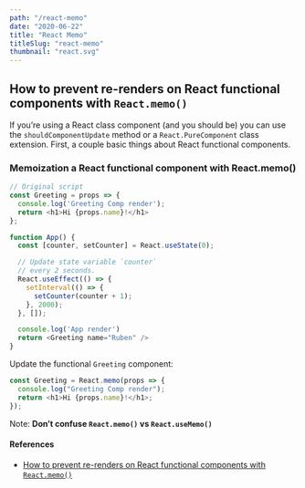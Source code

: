```yaml
---
path: "/react-memo"
date: "2020-06-22"
title: "React Memo"
titleSlug: "react-memo"
thumbnail: "react.svg"
---
```


## How to prevent re-renders on React functional components with `React.memo()`

If you’re using a React class component (and you should be) you can use the `shouldComponentUpdate` method or a `React.PureComponent` class extension. First, a couple basic things about React functional components.

### Memoization a React functional component with React.memo()

```javascript
// Original script
const Greeting = props => {
  console.log('Greeting Comp render');
  return <h1>Hi {props.name}!</h1>
};

function App() {
  const [counter, setCounter] = React.useState(0);

  // Update state variable `counter`
  // every 2 seconds.
  React.useEffect(() => {
    setInterval(() => {
      setCounter(counter + 1);
    }, 2000);
  }, []);

  console.log('App render')
  return <Greeting name="Ruben" />
}
```

Update the functional `Greeting` component:

```javascript
const Greeting = React.memo(props => {
  console.log("Greeting Comp render");
  return <h1>Hi {props.name}!</h1>;
});
```

Note: **Don’t confuse `React.memo()` vs `React.useMemo()`**

#### References

- [How to prevent re-renders on React functional components with `React.memo()`](https://linguinecode.com/post/prevent-re-renders-react-functional-components-react-memo)
